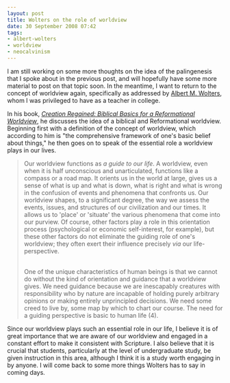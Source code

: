 ```yaml
---
layout: post
title: Wolters on the role of worldview
date: 30 September 2008 07:42
tags:
- albert-wolters
- worldview
- neocalvinism
---
```

<p>I am still working on some more thoughts on the idea of the palingenesis that I spoke about in the previous post, and will hopefully have some more material to post on that topic soon. In the meantime, I want to return to the concept of worldview again, specifically as addressed by <a href="http://www.allofliferedeemed.co.uk/wolters.htm">Albert M. Wolters</a>, whom I was privileged to have as a teacher in college.</p>
<p>In his book, <a href="http://www.amazon.com/Creation-Regained-Biblical-Reformational-Worldview/dp/0802800432"><span style="font-style: italic;">Creation Regained: Biblical Basics for a Reformational Worldview</span></a>, he discusses the idea of a biblical and Reformational worldview. Beginning first with a definition of the concept of worldview, which according to him is "the comprehensive framework of one's basic belief about things," he then goes on to speak of the essential role a worldview plays in our lives.</p>

<blockquote>
Our worldview functions as <span style="font-style: italic;">a guide to our life</span>. A worldview, even when it is half unconscious and unarticulated, functions like a compass or a road map. It orients us in the world at large, gives us a sense of what is up and what is down, what is right and what is wrong in the confusion of events and phenomena that confronts us. Our worldview shapes, to a significant degree, the way we assess the events, issues, and structures of our civilization and our times. It allows us to 'place' or 'situate' the various phenomena that come into our purview. Of course, other factors play a role in this orientation process (psychological or economic self-interest, for example), but these other factors do not eliminate the guiding role of one's worldview; they often exert their influence precisely <span style="font-style: italic;">via</span> our life-perspective.<br /><br />

One of the unique characteristics of human beings is that we cannot do without the kind of orientation and guidance that a worldview gives. We need guidance because we are inescapably creatures with responsibility who by nature are incapable of holding purely arbitrary opinions or making entirely unprincipled decisions. We need some creed to live by, some map by which to chart our course. The need for a guiding perspective is basic to human life (4).
</blockquote>

Since our worldview plays such an essential role in our life, I believe it is of great importance that we are aware of our worldview and engaged in a constant effort to make it consistent with Scripture. I also believe that it is crucial that students, particularly at the level of undergraduate study, be given instruction in this area, although I think it is a study worth engaging in by anyone. I will come back to some more things Wolters has to say in coming days.
